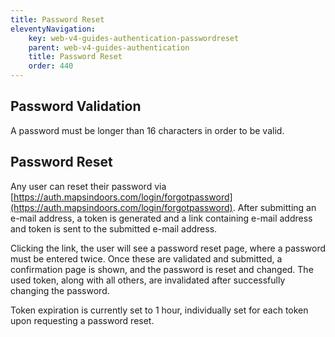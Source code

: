 ```yaml
---
title: Password Reset
eleventyNavigation:
    key: web-v4-guides-authentication-passwordreset
    parent: web-v4-guides-authentication
    title: Password Reset
    order: 440
---
```


## Password Validation

A password must be longer than 16 characters in order to be valid.

## Password Reset

Any user can reset their password via [https://auth.mapsindoors.com/login/forgotpassword](https://auth.mapsindoors.com/login/forgotpassword). After submitting an e-mail address, a token is generated and a link containing e-mail address and token is sent to the submitted e-mail address.

Clicking the link, the user will see a password reset page, where a password must be entered twice. Once these are validated and submitted, a confirmation page is shown, and the password is reset and changed. The used token, along with all others, are invalidated after successfully changing the password.

Token expiration is currently set to 1 hour, individually set for each token upon requesting a password reset.
